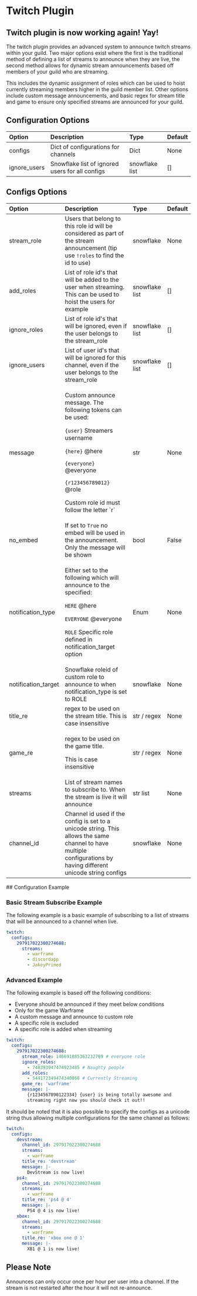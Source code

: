 # Twitch Plugin

## Twitch plugin is now working again! Yay!

The twitch plugin provides an advanced system to announce twitch streams within your guild. Two major options exist where the first is the traditional method of defining a list of streams to announce when they are live, the second method allows for dynamic stream announcements based off members of your guild who are streaming.

This includes the dynamic assignment of roles which can be used to hoist currently streaming members higher in the guild member list. Other options include custom message announcements, and basic regex for stream title and game to ensure only specified streams are announced for your guild.

## Configuration Options

| Option | Description | Type | Default |
| :--- | :--- | :--- | :--- |
| configs | Dict of configurations for channels | Dict | None |
| ignore\_users | Snowflake list of ignored users for all configs | snowflake list | \[\] |

## Configs Options

<table>
  <thead>
    <tr>
      <th style="text-align:left">Option</th>
      <th style="text-align:left">Description</th>
      <th style="text-align:left">Type</th>
      <th style="text-align:left">Default</th>
    </tr>
  </thead>
  <tbody>
    <tr>
      <td style="text-align:left">stream_role</td>
      <td style="text-align:left">Users that belong to this role id will be considered as part of the stream
        announcement (tip use <code>!roles</code> to find the id to use)</td>
      <td
      style="text-align:left">snowflake</td>
        <td style="text-align:left">None</td>
    </tr>
    <tr>
      <td style="text-align:left">add_roles</td>
      <td style="text-align:left">List of role id's that will be added to the user when streaming. This
        can be used to hoist the users for example</td>
      <td style="text-align:left">snowflake list</td>
      <td style="text-align:left">[]</td>
    </tr>
    <tr>
      <td style="text-align:left">ignore_roles</td>
      <td style="text-align:left">List of role id's that will be ignored, even if the user belongs to the
        stream_role</td>
      <td style="text-align:left">snowflake list</td>
      <td style="text-align:left">[]</td>
    </tr>
    <tr>
      <td style="text-align:left">ignore_users</td>
      <td style="text-align:left">List of user id's that will be ignored for this channel, even if the user
        belongs to the stream_role</td>
      <td style="text-align:left">snowflake list</td>
      <td style="text-align:left">[]</td>
    </tr>
    <tr>
      <td style="text-align:left">message</td>
      <td style="text-align:left">
        <p>Custom announce message. The following tokens can be used:</p>
        <p><code>{user}</code> Streamers username</p>
        <p><code>{here}</code> @here</p>
        <p><code>{everyone}</code> @everyone</p>
        <p><code>{r123456789012}</code> @role</p>
        <p>Custom role id must follow the letter `r`</p>
      </td>
      <td style="text-align:left">str</td>
      <td style="text-align:left">None</td>
    </tr>
    <tr>
      <td style="text-align:left">no_embed</td>
      <td style="text-align:left">If set to <code>True</code> no embed will be used in the announcement. Only
        the message will be shown</td>
      <td style="text-align:left">bool</td>
      <td style="text-align:left">False</td>
    </tr>
    <tr>
      <td style="text-align:left">notification_type</td>
      <td style="text-align:left">
        <p>Either set to the following which will announce to the specified:</p>
        <p><code>HERE</code> @here</p>
        <p><code>EVERYONE</code> @everyone</p>
        <p><code>ROLE</code> Specific role defined in notification_target option</p>
      </td>
      <td style="text-align:left">Enum</td>
      <td style="text-align:left">None</td>
    </tr>
    <tr>
      <td style="text-align:left">notification_target</td>
      <td style="text-align:left">Snowflake roleid of custom role to announce to when notification_type
        is set to ROLE</td>
      <td style="text-align:left">snowflake</td>
      <td style="text-align:left">None</td>
    </tr>
    <tr>
      <td style="text-align:left">title_re</td>
      <td style="text-align:left">regex to be used on the stream title. This is case insensitive</td>
      <td
      style="text-align:left">str / regex</td>
        <td style="text-align:left">None</td>
    </tr>
    <tr>
      <td style="text-align:left">game_re</td>
      <td style="text-align:left">
        <p>regex to be used on the game title.</p>
        <p>This is case insensitive</p>
      </td>
      <td style="text-align:left">str / regex</td>
      <td style="text-align:left">None</td>
    </tr>
    <tr>
      <td style="text-align:left">streams</td>
      <td style="text-align:left">List of stream names to subscribe to. When the stream is live it will
        announce</td>
      <td style="text-align:left">str list</td>
      <td style="text-align:left">None</td>
    </tr>
    <tr>
      <td style="text-align:left">channel_id</td>
      <td style="text-align:left">Channel id used if the config is set to a unicode string. This allows
        the same channel to have multiple configurations by having different unicode
        string configs</td>
      <td style="text-align:left">snowflake</td>
      <td style="text-align:left">None</td>
    </tr>
  </tbody>
</table>## Configuration Example

### Basic Stream Subscribe Example

The following example is a basic example of subscribing to a list of streams that will be announced to a channel when live.

```yaml
twitch:
  configs:
    297917022300274688:
      streams:
        - warframe
        - discordapp
        - JakeyPrimed
```

### Advanced Example

The following example is based off the following conditions:

* Everyone should be announced if they meet below conditions
* Only for the game Warframe
* A custom message and announce to custom role
* A specific role is excluded
* A specific role is added when streaming

```yaml
twitch:
  configs:
    297917022300274688:
      stream_role: 146691885363232769 # everyone role
      ignore_roles:
        - 748393947474923485 # Naughty people
      add_roles:
        - 544172349474340868 # Currently Streaming
      game_re: 'warframe'
      message: |-
        {r1234567890122334} {user} is being totally awesome and
        streaming right now you should check it out!!
```

It should be noted that it is also possible to specify the configs as a unicode string thus allowing multiple configurations for the same channel as follows:

```yaml
twitch:
  configs:
    devstream:
      channel_id: 297917022300274688
      streams:
        - warframe
      title_re: 'devstream'
      message: |-
        DevStream is now live!
    ps4:
      channel_id: 297917022300274688
      streams:
        - warframe
      title_re: 'ps4 @ 4'
      message: |-
        PS4 @ 4 is now live!
    xbox:
      channel_id: 297917022300274688
      streams:
        - warframe
      title_re: 'xbox one @ 1'
      message: |-
        XB1 @ 1 is now live!
```

## Please Note

Announces can only occur once per hour per user into a channel. If the stream is not restarted after the hour it will not re-announce.

